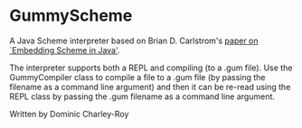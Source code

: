 GummyScheme
===

A Java Scheme interpreter based on Brian D. Carlstrom's [paper on `Embedding Scheme in Java'](http://carlstrom.com/publications/meng_thesis.pdf).

The interpreter supports both a REPL and compiling (to a .gum file). Use the GummyCompiler class to compile a file to a .gum file (by passing the filename as a command line argument) and then it can be re-read using the REPL class by passing the .gum filename as a command line argument.

Written by Dominic Charley-Roy